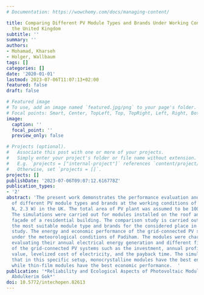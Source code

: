 ```yaml
---
# Documentation: https://wowchemy.com/docs/managing-content/

title: Comparing Different PV Module Types and Brands Under Working Conditions in
  the United Kingdom
subtitle: ''
summary: ''
authors:
- Mohamad, Kharseh
- Holger, Wallbaum
tags: []
categories: []
date: '2020-01-01'
lastmod: 2023-07-06T11:07:13+02:00
featured: false
draft: false

# Featured image
# To use, add an image named `featured.jpg/png` to your page's folder.
# Focal points: Smart, Center, TopLeft, Top, TopRight, Left, Right, BottomLeft, Bottom, BottomRight.
image:
  caption: ''
  focal_point: ''
  preview_only: false

# Projects (optional).
#   Associate this post with one or more of your projects.
#   Simply enter your project's folder or file name without extension.
#   E.g. `projects = ["internal-project"]` references `content/project/deep-learning/index.md`.
#   Otherwise, set `projects = []`.
projects: []
publishDate: '2023-07-06T09:07:12.616778Z'
publication_types:
- '2'
abstract: 'The present work demonstrates the performance evaluation and economic analysis
  of different PV module types and brands at the working conditions of Padiham (53.5
  N, 2.3 W) in the UK. The total area of PV plant was assumed to be 100 square meters.
  The simulations were carried out for modules installed on the roof and on the south-facing
  façade of a residential building. The comparison study is carried out to define
  the most suitable module type and brands for the considered place in the current
  study. The energy and economic performance of the grid-connected PV system are analyzed
  under the meteorological conditions of Padiham. The modules were characterized by
  evaluating their annual electrical energy generation and different figures of merit
  of the grid-connected PV systems such as the investment, annual profit, net present
  value, levelized cost of electricity, and the payback time. The simulations show
  that in this specific setup, monocrystalline modules have the best energy performance,
  while thin-film modules have the best economic performance.  '
publication: '*Reliability and Ecological Aspects of Photovoltaic Modules ; ed. by
  Abdulkerim Gok*'
doi: 10.5772/intechopen.82613
---
```

